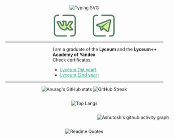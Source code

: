

<div align="center" style="text-align: center">

![Typing SVG](https://readme-typing-svg.herokuapp.com?color=%232AA889&lines=I+am+Fullstack+Developer&size=30)

<a href='https://vk.com/vasil1y'><img src='vk.png' height=70></a>
<a href='https://t.me/vasil1y' style='margin-left: 50px'><img src='telegram.png' height=70></a>
<hr>
<div align="left" style="text-align: left;margin-left: 30%">

I am a graduate of the **Lyceum** and the **Lyceum++ Academy of Yandex**\
Check certificates:
- <a href='https://lyceum.yandex.ru/certificate/check/?certNumber=200135771&lastName=Никулин' style='color: #2AA889'>Lyceum (1st year)</a>
- <a href='https://lyceum.yandex.ru/certificate/check/?certNumber=210235771&lastName=Никулин' style='color: #2AA889'>Lyceum (2nd year)</a>

</div>

<hr>

![Anurag's GitHub stats](https://github-readme-stats.vercel.app/api?username=vasil1y-777&theme=dark&title_color=2AA889&text_color=FDFDFD&border_color=2AA889&bg_color=0C1014)
![GitHub Streak](https://github-readme-streak-stats.herokuapp.com/?user=vasil1y-777&theme=dark&background=0C1014&border=2AA889&ring=2AA889&stroke=2AA889&fire=599CAB&currStreakLabel=599CAB&sideLabels=599CAB)


<div style="display: inline-block">

![Top Langs](https://github-readme-stats.vercel.app/api/top-langs/?username=vasil1y-777&theme=dark&title_color=2AA889&text_color=FDFDFD&border_color=2AA889&bg_color=0C1014)

</div>

<div style="display: inline-block; width: 815px">

![Ashutosh's github activity graph](https://activity-graph.herokuapp.com/graph?username=vasil1y-777&theme=gotham)

</div>


![Readme Quotes](https://quotes-github-readme.vercel.app/api?type=horizontal&theme=dark)

</div>




<!--
**vasil1y-777/vasil1y-777** is a ✨ _special_ ✨ repository because its `README.md` (this file) appears on your GitHub profile.

Here are some ideas to get you started:

- 🔭 I’m currently working on ...
- 🌱 I’m currently learning ...
- 👯 I’m looking to collaborate on ...
- 🤔 I’m looking for help with ...
- 💬 Ask me about ...
- 📫 How to reach me: ...
- 😄 Pronouns: ...
- ⚡ Fun fact: ...
-->
